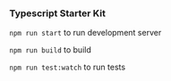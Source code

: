 ### Typescript Starter Kit

`npm run start` to run development server

`npm run build` to build

`npm run test:watch` to run tests

